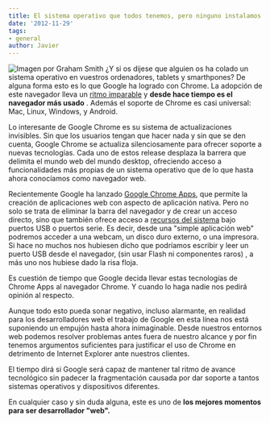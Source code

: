 ```yaml
---
title: El sistema operativo que todos tenemos, pero ninguno instalamos
date: '2012-11-29'
tags:
- general
author: Javier
---
```


![Imagen por Graham Smith](https://diacode-blog.s3-eu-west-1.amazonaws.com/2012/11/chrome.jpg)
¿Y si os dijese que alguien os ha colado un sistema operativo en vuestros ordenadores, tablets y smarthpones? De alguna forma esto es lo que Google ha logrado con Chrome. La adopción de este navegador lleva un 
[ritmo imparable](http://bandaancha.eu/articulos/google-chrome-sigue-alejandose-internet-8600) y 
**desde hace tiempo es el navegador más usado**
. Además el soporte de Chrome es casi universal: Mac, Linux, Windows, y Android.


Lo interesante de Google Chrome es su sistema de actualizaciones invisibles. Sin que los usuarios tengan que hacer nada y sin que se den cuenta, Google Chrome se actualiza silenciosamente para ofrecer soporte a nuevas tecnologías. Cada uno de estos release desplaza la barrera que delimita el mundo web del mundo 
desktop, ofreciendo acceso a funcionalidades más propias de un sistema operativo que de lo que hasta ahora conocíamos como navegador web.

Recientemente Google ha lanzado 
[Google Chrome Apps](http://developer.chrome.com/apps/about_apps.html), que permite la creación de aplicaciones web con aspecto de aplicación nativa. Pero no solo se trata de eliminar la barra del navegador y de crear un acceso directo, sino que también ofrece acceso a 
[recursos del sistema](http://developer.chrome.com/apps/app_hardware.html) bajo puertos USB o puertos serie. Es decir, desde una "simple aplicación web" podremos acceder a una webcam, un disco duro externo, o una impresora. Si hace no muchos nos hubiesen dicho que podríamos escribir y leer un puerto USB desde el navegador, (sin usar Flash ni componentes raros) , a más uno nos hubiese dado la risa floja.

Es cuestión de tiempo que Google decida llevar estas tecnologías de Chrome Apps al navegador Chrome. Y cuando lo haga nadie nos pedirá opinión al respecto.

Aunque todo esto pueda sonar negativo, incluso alarmante, en realidad para los desarrolladores web el trabajo de Google en esta línea nos está suponiendo un empujón hasta ahora inimaginable. Desde nuestros entornos web podemos resolver problemas antes fuera de nuestro alcance y por fin tenemos argumentos suficientes para justificar el uso de Chrome en detrimento de Internet Explorer ante nuestros clientes.

El tiempo dirá si Google será capaz de mantener tal ritmo de avance tecnológico sin padecer la fragmentación causada por dar soporte a tantos sistemas operativos y dispositivos diferentes.

En cualquier caso y sin duda alguna, este es uno de
**los mejores momentos para ser desarrollador "web".**
